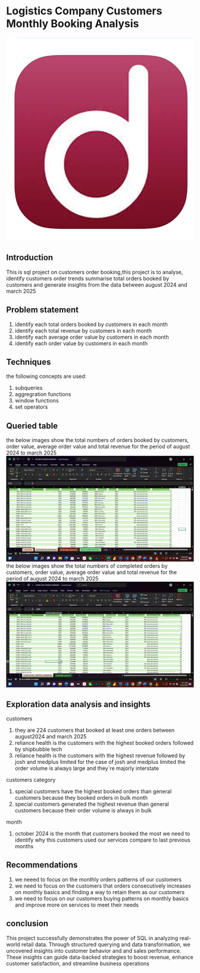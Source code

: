 # Logistics Company Customers Monthly Booking Analysis
![](dellymanlogo.jpg)
## Introduction
This is sql project on customers order booking,this project is to analyse, identify customers order trends
summarise total orders booked by customers and generate insights from the data between august 2024 and march 2025

## Problem statement
1. identify each total orders booked by customers in each month
2. identify each total revenue by customers in each month
3. identify each average order value by customers in each month
4. identify each order value by customers in each month 

## Techniques
the following concepts are used:
1. subqueries
2. aggregration functions
3. window functions
4. set operators

## Queried table
the below images show the total numbers of orders booked by customers, order value, average order value and total revenue
for the period of august 2024 to march 2025 
![](bookedorders.png)
the below images show the total numbers of completed orders by customers, order value, average order value and total revenue
for the period of august 2024 to march 2025 
![](completedorders.png)

## Exploration data analysis and insights
customers
1. they are 224 customers that booked at least one orders between august2024 and march 2025
2. reliance health is the customers with the highest booked orders followed by shipbubble tech
3. reliance health is the customers with the highest revenue followed by josh and medplus limited
   for the case of josh and medplus limited the order volume is always large and they`re majorly interstate
   
customers category
1. special customers have the highest booked orders than general customers because they booked orders in bulk
month
2. special customers generated the highest revenue than general customers because their order volume is always in bulk

month
1. october 2024 is the month that customers booked the most we need to identify why this customers used our
   services compare to last previous months
   
## Recommendations
1. we neeed to focus on the monthly orders patterns of our customers 
2. we need to focus on the customers that orders consecutively increases on monthly basics and finding a way to retain them as our customers
3. we need to focus on our customers buying patterns on monthly basics and improve more on services to meet their needs

## conclusion
This project successfully demonstrates the power of SQL in analyzing real-world retail data. Through structured querying and data transformation, we uncovered insights into customer behavior and and sales performance. These insights can guide data-backed strategies to boost revenue, enhance customer satisfaction, and streamline business operations


   
